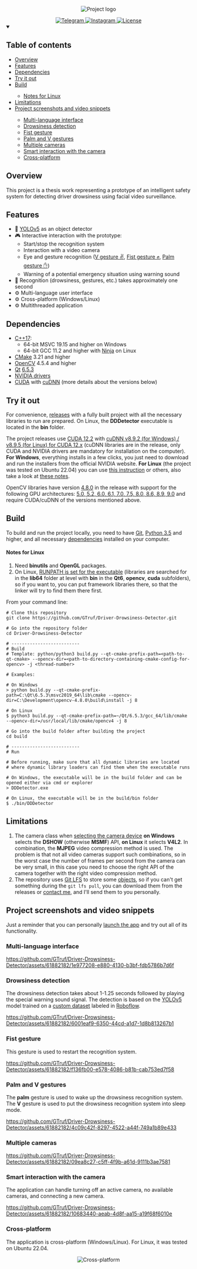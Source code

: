 <p align="center">
    <img src="doc/Project_Logo.png" alt="Project logo"/>
</p>

<div align="center">
  <a href="https://t.me/glebchanskyy">
    <img src="https://img.shields.io/badge/-Telegram-3c4149?style=for-the-badge&logo=telegram" alt="Telegram">
  </a>

  <a href="https://www.instagram.com/glebchansky__">
    <img src="https://img.shields.io/badge/Instagram-E4405F?style=for-the-badge&logo=Instagram&logoColor=white" alt="Instagram">
  </a>

  <a href="LICENSE.md">
    <img src="https://img.shields.io/github/license/GlebchanskyGit/SolarSystem-3D?color=%233da638&style=for-the-badge" alt="License">
  </a>
</div>

<details open>
  <summary><h2>Table of contents</h2></summary>
  <ul>
    <li><a href="#overview">Overview</a></li>
    <li><a href="#features">Features</a></li>
    <li><a href="#dependencies">Dependencies</a></li>
    <li><a href="#try-it-out">Try it out</a></li>
    <li><a href="#build">Build</a></li>
      <ul>
        <li><a href="#notes-for-linux">Notes for Linux</a></li>
      </ul>
    <li><a href="#limitations">Limitations</a></li>
    <li><a href="#project-screenshots-and-video-snippets">Project screenshots and video snippets</a></li>
      <ul>
        <li><a href="#multi-language-interface">Multi-language interface</a></li>
        <li><a href="#drowsiness-detection">Drowsiness detection</a></li>
        <li><a href="#fist-gesture">Fist gesture</a></li>
        <li><a href="#palm-and-v-gestures">Palm and V gestures</a></li>
        <li><a href="#multiple-cameras">Multiple cameras</a></li>
        <li><a href="#smart-interaction-with-the-camera">Smart interaction with the camera</a></li>
        <li><a href="#cross-platform">Cross-platform</a></li>
      </ul>
  </ul>
</details>

## Overview
This project is a thesis work representing a prototype of an intelligent safety system for detecting driver drowsiness
using facial video surveillance.

## Features
- 🚀 [YOLOv5](https://github.com/ultralytics/yolov5) as an object detector
- 🎮 Interactive interaction with the prototype:
  - Start/stop the recognition system
  - Interaction with a video camera
  - Eye and gesture recognition ([V gesture ✌️](#palm-and-v-gestures), [Fist gesture ✊](#fist-gesture), [Palm gesture ✋](#palm-and-v-gestures))
  - Warning of a potential emergency situation using warning sound
- 🚀 Recognition (drowsiness, gestures, etc.) takes approximately one second
- ⚙️ Multi-language user interface
- ⚙️ Cross-platform (Windows/Linux)
- ⚙️ Multithreaded application

## Dependencies
- [C++17](https://en.cppreference.com/w/cpp/17):
  - 64-bit MSVC 19.15 and higher on Windows
  - 64-bit GCC 11.2 and higher with [Ninja](https://ninja-build.org/) on Linux
- [CMake](https://cmake.org/) 3.21 and higher
- [OpenCV](https://opencv.org/) 4.5.4 and higher
- [Qt](https://www.qt.io/) [6.5.3](https://doc.qt.io/qt-6.5/)
- [NVIDIA drivers](https://www.nvidia.com/download/index.aspx)
- [CUDA](https://developer.nvidia.com/cuda-toolkit-archive) with [cuDNN](https://developer.nvidia.com/rdp/cudnn-archive) (more details about the versions below)

## Try it out
For convenience, [releases](https://github.com/GTruf/Driver-Drowsiness-Detector/releases) with a fully built project with 
all the necessary libraries to run are prepared. On Linux, the **DDDetector** executable is located in the **bin** folder.

The project releases use [CUDA 12.2](https://developer.nvidia.com/cuda-toolkit-archive) with [cuDNN v8.9.2 (for Windows) / v8.9.5 (for Linux) for CUDA 12.x](https://developer.nvidia.com/rdp/cudnn-archive)
(cuDNN libraries are in the release, only CUDA and NVIDIA drivers are mandatory for installation on the computer). 
**For Windows**, everything installs in a few clicks, you just need to download and run the installers from the official 
NVIDIA website. **For Linux** (the project was tested on Ubuntu 22.04) you can use [this instruction](https://gist.github.com/denguir/b21aa66ae7fb1089655dd9de8351a202) 
or others, also take a look at [these notes](#notes-for-linux).

OpenCV libraries have version [4.8.0](https://github.com/opencv/opencv/releases/tag/4.8.0) in the release with support 
for the following GPU architectures: [5.0, 5.2, 6.0, 6.1, 7.0, 7.5, 8.0, 8.6, 8.9, 9.0](https://en.wikipedia.org/wiki/CUDA#GPUs_supported) and require CUDA/cuDNN of 
the versions mentioned above.

## Build
To build and run the project locally, you need to have [Git](https://git-scm.com/downloads), [Python 3.5](https://www.python.org/downloads/) 
and higher, and all necessary [dependencies](#dependencies) installed on your computer. 

#### Notes for Linux
1. Need **binutils** and **OpenGL** packages.
2. On Linux, [RUNPATH is set for the executable](CMakeLists.txt#L85) (libraries are searched for in the **lib64** 
   folder at level with **bin** in the **Qt6**, **opencv**, **cuda** subfolders), so if you want to, you can put framework 
   libraries there, so that the linker will try to find them there first.

From your command line:

```shell
# Clone this repository
git clone https://github.com/GTruf/Driver-Drowsiness-Detector.git

# Go into the repository folder
cd Driver-Drowsiness-Detector

# --------------------------
# Build
# Template: python/python3 build.py --qt-cmake-prefix-path=<path-to-qt-cmake> --opencv-dir=<path-to-directory-containing-cmake-config-for-opencv> -j <thread-number>

# Examples:

# On Windows
> python build.py --qt-cmake-prefix-path=C:\Qt\6.5.3\msvc2019_64\lib\cmake --opencv-dir=C:\Development\opencv-4.8.0\build\install -j 8

# On Linux
$ python3 build.py --qt-cmake-prefix-path=~/Qt/6.5.3/gcc_64/lib/cmake --opencv-dir=/usr/local/lib/cmake/opencv4 -j 8

# Go into the build folder after building the project
cd build

# --------------------------
# Run

# Before running, make sure that all dynamic libraries are located 
# where dynamic library loaders can find them when the executable runs

# On Windows, the executable will be in the build folder and can be opened either via cmd or explorer
> DDDetector.exe

# On Linux, the executable will be in the build/bin folder
$ ./bin/DDDetector
```

## Limitations
1. The camera class when [selecting the camera device](src/Camera.cpp#L31) **on Windows** selects the **DSHOW** 
   (otherwise **MSMF**) API, **on Linux** it selects **V4L2**. In combination, the **MJPEG** video compression method is 
   used. The problem is that not all  video cameras support such combinations, so in the worst case the number of frames 
   per second from the camera can be very small, in this case you need to choose the right API of the camera together with 
   the right video compression method.
2. The repository uses [Git LFS](https://git-lfs.com/) to store some [objects](.gitattributes), so if you can't get something 
   during the `git lfs pull`, you can download them from the releases or [contact me](https://t.me/glebchanskyy), and 
   I'll send them to you personally.

## Project screenshots and video snippets
Just a reminder that you can personally [launch the app](#try-it-out) and try out all of its functionality.

### Multi-language interface
https://github.com/GTruf/Driver-Drowsiness-Detector/assets/61882182/1e977208-e880-4130-b3bf-fdb5786b7d6f

### Drowsiness detection
The drowsiness detection takes about 1-1.25 seconds followed by playing the special warning sound signal. The detection 
is based on the [YOLOv5](https://github.com/ultralytics/yolov5) model trained on a 
[custom dataset](https://universe.roboflow.com/driver-drowsiness-detector/driver-drowsiness-detector) labeled in [Roboflow](https://roboflow.com/).

https://github.com/GTruf/Driver-Drowsiness-Detector/assets/61882182/6001eaf9-6350-44cd-a1d7-1d8b813267b1

### Fist gesture
This gesture is used to restart the recognition system.

https://github.com/GTruf/Driver-Drowsiness-Detector/assets/61882182/f136fb00-e578-4086-b81b-cab753ed7f58

### Palm and V gestures
The **palm** gesture is used to wake up the drowsiness recognition system. The **V** gesture is used to put the drowsiness 
recognition system into sleep mode.

https://github.com/GTruf/Driver-Drowsiness-Detector/assets/61882182/4c09c42f-8297-4522-a44f-749a1b89e433

### Multiple cameras
https://github.com/GTruf/Driver-Drowsiness-Detector/assets/61882182/09ea8c27-c5ff-4f9b-a61d-9111b3ae7581

### Smart interaction with the camera
The application can handle turning off an active camera, no available cameras, and connecting a new camera.

https://github.com/GTruf/Driver-Drowsiness-Detector/assets/61882182/10683440-aeab-4d8f-aa15-a19f68f6010e

### Cross-platform
The application is cross-platform (Windows/Linux). For Linux, it was tested on Ubuntu 22.04.

<p align="center">
    <img src="doc/Cross-platform.png" alt="Cross-platform"/>
</p>
